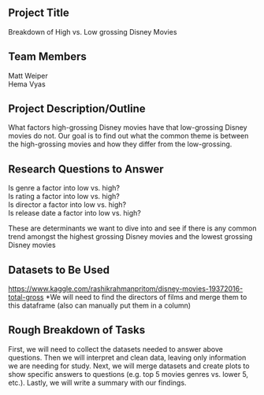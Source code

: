 ## Project Title
Breakdown of High vs. Low grossing Disney Movies

## Team Members
Matt Weiper   
Hema Vyas

## Project Description/Outline
What factors high-grossing Disney movies have that low-grossing Disney movies do not. Our goal is to find out what the common theme is between the high-grossing movies and how they differ from the low-grossing.

## Research Questions to Answer
Is genre a factor into low vs. high?   
Is rating a factor into low vs. high?   
Is director a factor into low vs. high?   
Is release date a factor into low vs. high?   

These are determinants we want to dive into and see if there is any common trend amongst the highest grossing Disney movies and the lowest grossing Disney movies
## Datasets to Be Used

https://www.kaggle.com/rashikrahmanpritom/disney-movies-19372016-total-gross
*We will need to find the directors of films and merge them to this dataframe (also can manually put them in a column)

## Rough Breakdown of Tasks
First, we will need to collect the datasets needed to answer above questions. Then we will interpret and clean data, leaving only information we are needing for study. Next, we will merge datasets and create plots to show specific answers to questions (e.g. top 5 movies genres vs. lower 5, etc.). Lastly, we will write a summary with our findings. 

